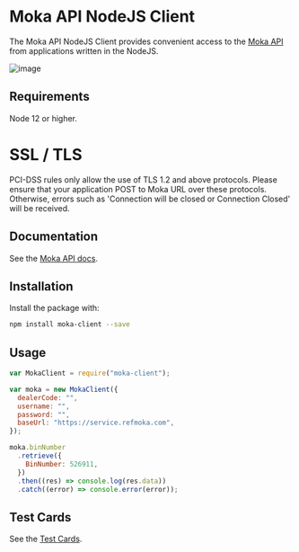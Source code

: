 # Moka API NodeJS Client

The Moka API NodeJS Client provides convenient access to the [Moka API](https://developer.moka.com/) from applications written in the NodeJS.

![image](https://optimisthub.com/cdn/moka/moka-node.js-api-client-cover-github.png)

## Requirements

Node 12 or higher.

# SSL / TLS
PCI-DSS rules only allow the use of TLS 1.2 and above protocols. Please ensure that your application POST to Moka URL over these protocols. Otherwise, errors such as 'Connection will be closed or Connection Closed' will be received.

## Documentation

See the [Moka API docs](https://developer.moka.com).

## Installation

Install the package with:

```sh
npm install moka-client --save
```

## Usage

```js
var MokaClient = require("moka-client");

var moka = new MokaClient({
  dealerCode: "",
  username: "",
  password: "",
  baseUrl: "https://service.refmoka.com",
});

moka.binNumber
  .retrieve({
    BinNumber: 526911,
  })
  .then((res) => console.log(res.data))
  .catch((error) => console.error(error));
```

## Test Cards

See the [Test Cards](https://developer.moka.com/home.php?page=test-kartlari).
